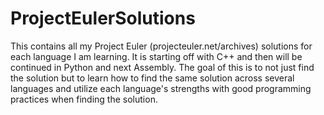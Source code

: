 # ProjectEulerSolutions

This contains all my Project Euler (projecteuler.net/archives) solutions for each language I am learning. It is starting off with C++ and then will be continued in Python and next Assembly. The goal of this is to not just find the solution but to learn how to find the same solution across several languages and utilize each language's strengths with good programming practices when finding the solution.
